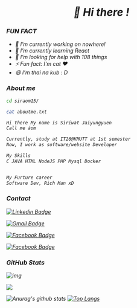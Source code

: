 <head>
<link rel="stylesheet" href="https://cdn.jsdelivr.net/gh/devicons/devicon@master/devicon.min.css">
<i 
</head>
<h1 align="center">👋 Hi there !</h1>

<h3 align="left">FUN FACT</h3>

- 🔭 I’m currently working on nowhere!
- 🌱 I’m currently learning React
- 🤔 I’m looking for help with 108 things
- ⚡ Fun fact: I'm cat ♥
- 😃 I'm thai na kub : D

### About me

```bash
cd siraom15/

cat aboutme.txt

Hi there My name is Siriwat Jaiyungyuen 
Call me áom

Currently, study at IT26@KMUTT at 1st semester
Now, I work as software/website Developer

My Skills
C JAVA HTML NodeJS PHP Mysql Docker


My Furture career
Software Dev, Rich Man xD

```

### Contact
[![Linkedin Badge](https://img.shields.io/badge/SiriwatJ-white?style=flat-square&logo=Linkedin&logoColor=blue&link=https://www.linkedin.com/in/siriwat-j-174b0a1b7)](https://www.linkedin.com/in/siriwat-j-174b0a1b7/)

[![Gmail Badge](https://img.shields.io/badge/siriwat.jaiyungyuen@mail.kmutt.ac.th-white?style=flat-square&logo=Gmail&logoColor=red&link=https://www.linkedin.com/in/haany-ali)](mailto:siriwat.jaiyungyuen@mail.kmutt.ac.th)

[![Facebook Badge](https://img.shields.io/badge/Siriwat-white?style=flat-square&logo=Facebook&logoColor=blue&link=https://www.facebook.com/siri.in.th/)](https://www.facebook.com/siri.in.th/)

[![Facebook Badge](https://img.shields.io/badge/@siriwataom-white?style=flat-square&logo=Medium&logoColor=black&link=https://medium.com/@siriwataom)](https://medium.com/@siriwataom)
<!-- ### Languages and Tools

  <i class="devicon-bootstrap-plain colored"></i> Bootstrap


  <i class="devicon-css3-plain-wordmark colored"></i> CSS

  <i class="devicon-html5-plain-wordmark colored"></i> HTMP

  
  <i class="devicon-javascript-plain colored"></i> Javascript

 
  <i class="devicon-express-original colored"></i> Express


 
  <i class="devicon-java-plain colored"></i> Java

  <i class="devicon-nodejs-plain-wordmark colored"></i> NodeJs

  <i class="devicon-mysql-plain-wordmark colored"></i> Mysql

  
  <i class="devicon-php-plain colored"></i> PHP

  <i class="devicon-docker-plain colored"></i> Docker

  <i class="devicon-go-plain colored"></i> Go lang -->
<!-- 
  <img src="https://camo.githubusercontent.com/a43de8ca816e78b1c2666f7696f449b2eeddbeca/68747470733a2f2f63646e2e7261776769742e636f6d2f7075676a732f7075672d6c6f676f2f656563343336636565386664396431373236643738333963626539396431663639343639326330632f5356472f7075672d66696e616c2d6c6f676f2d5f2d636f6c6f75722d3132382e737667" alt="pug" width="40" height="40"/> PUG -->

  

### GitHub Stats
![img](https://komarev.com/ghpvc/?username=siraom15&color=ff69b4)

![](https://img.shields.io/github/followers/siraom15?style=plastic)
<br>

![Anurag's github stats](https://github-readme-stats.vercel.app/api?username=siraom15&count_private=true)
[![Top Langs](https://github-readme-stats.vercel.app/api/top-langs/?username=siraom15&layout=compact)](https://github.com/anuraghazra/github-readme-stats)

<link rel="stylesheet" href="https://cdn.jsdelivr.net/gh/devicons/devicon@v2.8.2/devicon.min.css">
